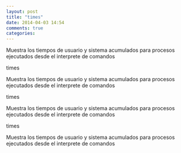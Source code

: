 ```yaml
---
layout: post
title: "times"
date: 2014-04-03 14:54
comments: true
categories: 
---
```

Muestra los tiempos de usuario y sistema acumulados para procesos ejecutados desde el interprete de comandos

times

Muestra los tiempos de usuario y sistema acumulados para procesos ejecutados desde el interprete de comandos

times

Muestra los tiempos de usuario y sistema acumulados para procesos ejecutados desde el interprete de comandos

times

Muestra los tiempos de usuario y sistema acumulados para procesos ejecutados desde el interprete de comandos

